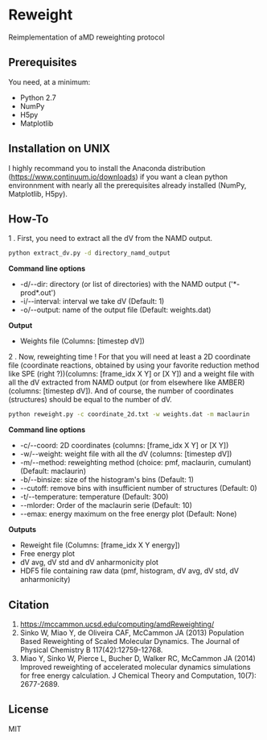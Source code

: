 # Reweight
Reimplementation of aMD reweighting protocol

## Prerequisites

You need, at a minimum:

* Python 2.7
* NumPy
* H5py
* Matplotlib

## Installation on UNIX

I highly recommand you to install the Anaconda distribution (https://www.continuum.io/downloads) if you want a clean python environnment with nearly all the prerequisites already installed (NumPy, Matplotlib, H5py).

## How-To
1 . First, you need to extract all the dV from the NAMD output.
```bash
python extract_dv.py -d directory_namd_output
```
**Command line options**
* -d/--dir: directory  (or list of directories) with the NAMD output ('\*-prod\*.out')
* -i/--interval: interval we take dV (Default: 1)
* -o/--output: name of the output file (Default: weights.dat)

**Output**
* Weights file (Columns: [timestep dV])

2 . Now, reweighting time ! For that you will need at least a 2D coordinate file (coordinate reactions, obtained by using your favorite reduction method like SPE (right ?))(columns: [frame_idx X Y] or [X Y]) and a weight file with all the dV extracted from NAMD output (or from elsewhere like AMBER) (columns: [timestep dV]). And of course, the number of coordinates (structures) should be equal to the number of dV.
```bash
python reweight.py -c coordinate_2d.txt -w weights.dat -m maclaurin
```
**Command line options**
* -c/--coord: 2D coordinates (columns: [frame_idx X Y] or [X Y])
* -w/--weight: weight file with all the dV (columns: [timestep dV])
* -m/--method: reweighting method (choice: pmf, maclaurin, cumulant) (Default: maclaurin)
* -b/--binsize: size of the histogram's bins (Default: 1)
* --cutoff: remove bins with insufficient number of structures (Default: 0)
* -t/--temperature: temperature (Default: 300)
* --mlorder: Order of the maclaurin serie (Default: 10)
* --emax: energy maximum on the free energy plot (Default: None)

**Outputs**
* Reweight file (Columns: [frame_idx X Y energy])
* Free energy plot
* dV avg, dV std and dV anharmonicity plot
* HDF5 file containing raw data (pmf, histogram, dV avg, dV std, dV anharmonicity)

## Citation
1. https://mccammon.ucsd.edu/computing/amdReweighting/
2. Sinko W, Miao Y, de Oliveira CAF, McCammon JA (2013) Population Based Reweighting of Scaled Molecular Dynamics. The Journal of Physical Chemistry B 117(42):12759-12768.
3. Miao Y, Sinko W, Pierce L, Bucher D, Walker RC, McCammon JA (2014) Improved reweighting of accelerated molecular dynamics simulations for free energy calculation. J Chemical Theory and Computation, 10(7): 2677-2689.

## License
MIT
